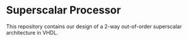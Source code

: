 # Superscalar Processor
This repository contains our design of a 2-way out-of-order superscalar architecture in VHDL.
